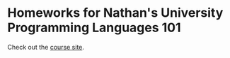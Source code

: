 Homeworks for Nathan's University Programming Languages 101
===========================================================

Check out the [course site][nu].


[nu]: http://nathansuniversity.com/pl101.html